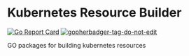 # Kubernetes Resource Builder

[![Go Report Card](https://goreportcard.com/badge/github.com/itsmurugappan/kubernetes-resource-builder)](https://goreportcard.com/report/github.com/itsmurugappan/kubernetes-resource-builder)
<a href='https://github.com/jpoles1/gopherbadger' target='_blank'>![gopherbadger-tag-do-not-edit](https://img.shields.io/badge/Go%20Coverage-98%25-brightgreen.svg?longCache=true&style=flat)</a>

GO packages for building kubernetes resources